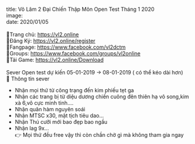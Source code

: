 title: Võ Lâm 2 Đại Chiến Thập Môn Open Test Tháng 1 2020<br />
image:<br />
date: 2020/01/05<br />
<br />
🔰Trang chủ: https://vl2.online <br />
🔰Đăng Ký: https://vl2.online/register <br />
🔰Fangpage: https://www.facebook.com/vl2dctm <br />
🔰Groups: https://www.facebook.com/groups/vl2online <br />
🔰Tải Game: https://vl2.online/Download <br />
<br />
Sever Open test dự kiến 05-01-2019 -> 08-01-2019 ( có thể kéo dài hơn)<br />
📛 Thông tin sever<br />
- Nhận mọi thứ từ công trạng đến kim phiếu tẹt ga<br />
- Nhận các trang bị từ diệu dương chiến cuông đên thiên hạ vô song,kim xà 6,vô cực minh tinh....<br />
- Nhận quân hàm nguyên soái<br />
- Nhận MTSC x30, mật tịch tiêu dao...<br />
- Nhận Thú cưỡi mới bao đẹp bao ngầu<br />
- Nhận lag 9x...<br />
👉 Mọi thứ đều free vậy thì còn chần chờ gì mà không tham gia ngay<br />
